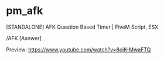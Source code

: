 # pm_afk
[STANDALONE] AFK Question Based Timer | FiveM Script, ESX

/AFK [Asnwer]

Preview: https://www.youtube.com/watch?v=8oiK-MwaFTQ
